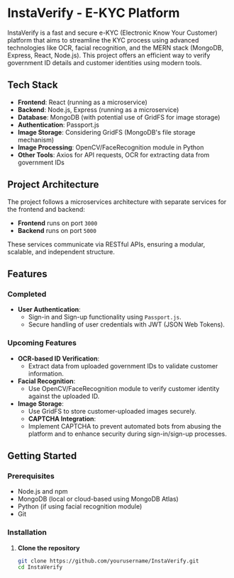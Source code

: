 # InstaVerify - E-KYC Platform

InstaVerify is a fast and secure e-KYC (Electronic Know Your Customer) platform that aims to streamline the KYC process using advanced technologies like OCR, facial recognition, and the MERN stack (MongoDB, Express, React, Node.js). This project offers an efficient way to verify government ID details and customer identities using modern tools.

## Tech Stack
- **Frontend**: React (running as a microservice)
- **Backend**: Node.js, Express (running as a microservice)
- **Database**: MongoDB (with potential use of GridFS for image storage)
- **Authentication**: Passport.js
- **Image Storage**: Considering GridFS (MongoDB's file storage mechanism)
- **Image Processing**: OpenCV/FaceRecognition module in Python
- **Other Tools**: Axios for API requests, OCR for extracting data from government IDs

## Project Architecture
The project follows a microservices architecture with separate services for the frontend and backend:
- **Frontend** runs on port `3000`
- **Backend** runs on port `5000`

These services communicate via RESTful APIs, ensuring a modular, scalable, and independent structure.

## Features

### Completed
- **User Authentication**: 
  - Sign-in and Sign-up functionality using `Passport.js`.
  - Secure handling of user credentials with JWT (JSON Web Tokens).
  
### Upcoming Features
- **OCR-based ID Verification**:
  - Extract data from uploaded government IDs to validate customer information.
- **Facial Recognition**:
  - Use OpenCV/FaceRecognition module to verify customer identity against the uploaded ID.
- **Image Storage**:
  - Use GridFS to store customer-uploaded images securely.
  - **CAPTCHA Integration**:
  - Implement CAPTCHA to prevent automated bots from abusing the platform and to enhance security during sign-in/sign-up processes.

## Getting Started

### Prerequisites
- Node.js and npm
- MongoDB (local or cloud-based using MongoDB Atlas)
- Python (if using facial recognition module)
- Git

### Installation

1. **Clone the repository**
   ```bash
   git clone https://github.com/yourusername/InstaVerify.git
   cd InstaVerify
